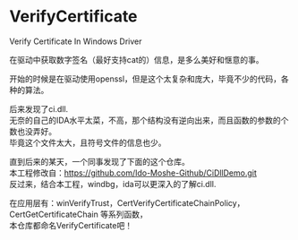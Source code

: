 # VerifyCertificate
Verify Certificate In Windows Driver

在驱动中获取数字签名（最好支持cat的）信息，是多么美好和惬意的事。  

开始的时候是在驱动使用openssl，但是这个太复杂和庞大，毕竟不少的代码，各种的算法。  

后来发现了ci.dll.  
无奈的自己的IDA水平太菜，不高，那个结构没有逆向出来，而且函数的参数的个数也没弄好。  
毕竟这个文件太大，且符号文件的信息也少。  

直到后来的某天，一个同事发现了下面的这个仓库。  
本工程修改自：https://github.com/Ido-Moshe-Github/CiDllDemo.git  
反过来，结合本工程，windbg，ida可以更深入的了解ci.dll.  

在应用层有：winVerifyTrust，CertVerifyCertificateChainPolicy，CertGetCertificateChain 等系列函数，  
本仓库都命名VerifyCertificate吧！
